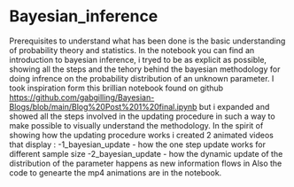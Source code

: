 # Bayesian_inference
Prerequisites to understand what has been done is the basic understanding of probability theory and statistics.
In the notebook you can find an introduction to bayesian inference, i tryed to be as explicit as possible, showing all the steps and the tehory behind the bayesian methodology for doing infrence on the probability distribution of an unknown parameter. I took inspiration form this brillian notebook found on github https://github.com/gabgilling/Bayesian-Blogs/blob/main/Blog%20Post%201%20final.ipynb but i expanded and showed all the steps involved in the updating procedure in such a way to make possible to visually understand the methodology. In the spirit of showing how the updating procedure works i created 2 animated videos that display : 
-1_bayesian_update - how the one step update works for different sample size
-2_bayesian_update - how the dynamic update of the distribution of the parameter happens as new information flows in 
Also the code to genearte the mp4 animations are in the notebook.
